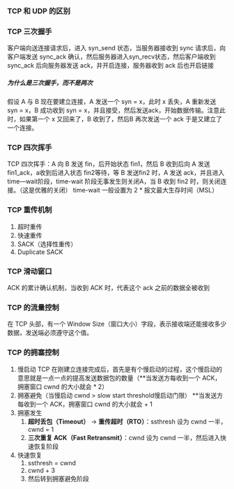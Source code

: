 ### TCP 和 UDP 的区别
### TCP 三次握手
客户端向送连接请求后，进入 syn_send 状态，当服务器接收到 sync 请求后，向客户端发送 sync_ack 确认，然后服务器进入syn_recv状态，然后客户端收到 sync_ack 后向服务器发送 ack，并开启连接，服务器收到 ack 后也开启链接
##### 为什么是三次握手，而不是两次
假设 A 与 B 现在要建立连接，A 发送一个 syn = x，此时 x 丢失，A 重新发送 syn = x，B 成功收到 syn = x，并且接受，然后发送ack，开始数据传输。注意此时，如果第一个 x 又回来了，B 收到了，然后B 再次发送一个 ack 于是又建立了一个连接。
### TCP 四次挥手
TCP 四次挥手：A 向 B 发送 fin，后开始状态 fin1，然后 B 收到后向 A 发送fin1_ack，a收到后进入状态 fin2等待，等 B 发送fin2 时，A 发送 ack，并且进入 time—wait阶段，time-wait 阶段无事发生则关闭A，当 B 收到 fin2 时，则关闭连接。（这是优雅的关闭）
time-wait 一般设置为 2 * 报文最大生存时间（MSL）

### TCP 重传机制
1. 超时重传
2. 快速重传
3. SACK（选择性重传）
4. Duplicate SACK
### TCP 滑动窗口
ACK 的累计确认机制，当收到 ACK 时，代表这个 ack 之前的数据全被收到
### TCP 的流量控制
在 TCP 头部，有一个 Window Size（窗口大小）字段，表示接收端还能接收多少数据，发送端必须遵守这个值。
### TCP 的拥塞控制
1. 慢启动
   TCP 在刚建立连接完成后，首先是有个慢启动的过程，这个慢启动的意思就是一点一点的提高发送数据包的数量（**当发送方每收到一个 ACK，拥塞窗口 cwnd 的大小就会 * 2）
2. 拥塞避免（当慢启动 cwnd > slow start threshold慢启动门限）
   **当发送方每收到一个 ACK，拥塞窗口 cwnd 的大小就会 + 1
3. 拥塞发生 
	1. **超时丢包（Timeout）** → **重传超时（RTO）**：ssthresh 设为 cwnd 一半，cwnd = 1
	2. **三次重复 ACK（Fast Retransmit）**：cwnd 设为 cwnd 一半，然后进入快速恢复阶段
4. 快速恢复
	1. ssthresh = cwnd
	2. cwnd + 3
	3. 然后转到拥塞避免阶段
   